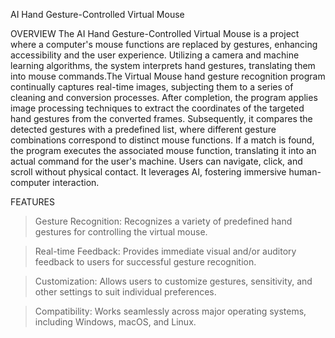 
AI Hand Gesture-Controlled Virtual Mouse

OVERVIEW
The AI Hand Gesture-Controlled Virtual Mouse is a project where a computer's mouse functions are replaced by gestures, enhancing accessibility and the user experience. Utilizing a camera and machine learning algorithms, the system interprets hand gestures, translating them into mouse commands.The Virtual Mouse hand gesture recognition program continually captures real-time images, subjecting them to a series of cleaning and conversion processes. After completion, the program applies image processing techniques to extract the coordinates of the targeted hand gestures from the converted frames. Subsequently, it compares the detected gestures with a predefined list, where different gesture combinations correspond to distinct mouse functions. If a match is found, the program executes the associated mouse function, translating it into an actual command for the user's machine. Users can navigate, click, and scroll without physical contact. It leverages AI, fostering immersive human-computer interaction.

FEATURES
> Gesture Recognition: Recognizes a variety of predefined hand gestures for controlling the virtual mouse.

> Real-time Feedback: Provides immediate visual and/or auditory feedback to users for successful gesture recognition.

> Customization: Allows users to customize gestures, sensitivity, and other settings to suit individual preferences.

> Compatibility: Works seamlessly across major operating systems, including Windows, macOS, and Linux.
